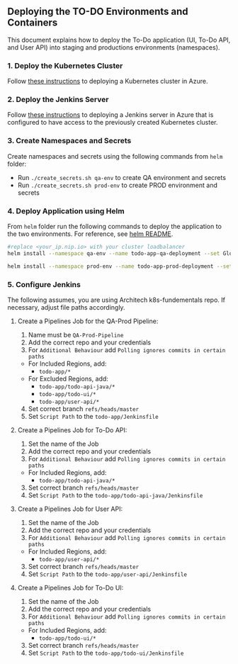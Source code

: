 ## Deploying the TO-DO Environments and Containers ##

This document explains how to deploy the To-Do application (UI, To-Do API, and User API) into staging and productions environments (namespaces).

### 1. Deploy the Kubernetes Cluster ###

Follow [these instructions](azure-acs/README.md) to deploying a Kubernetes cluster in Azure.

### 2. Deploy the Jenkins Server ###

Follow [these instructions](azure-build-server/README.md) to deploying a Jenkins server in Azure that is configured to have access to the previously created Kubernetes cluster.

### 3. Create Namespaces and Secrets ###

Create namespaces and secrets using the following commands from `helm` folder:

  - Run `./create_secrets.sh qa-env` to create QA environment and secrets
  - Run `./create_secrets.sh prod-env` to create PROD environment and secrets

### 4. Deploy Application using Helm ###

From `helm` folder run the following commands to deploy the application to the two environments. For reference, see [helm README](../helm/README.md).

```sh
#replace <your_ip.nip.io> with your cluster loadbalancer
helm install --namespace qa-env --name todo-app-qa-deployment --set Global.Environtment=qa,Global.Host=<your_ip.nip.io> architech/todo-app

helm install --namespace prod-env --name todo-app-prod-deployment --set Global.Environment=production,Global.Host=<your_ip.nip.io> architech/todo-app
```

### 5. Configure Jenkins ###

The following assumes, you are using Architech k8s-fundementals repo. If necessary, adjust file paths accordingly.

1. Create a Pipelines Job for the QA-Prod Pipeline:
    1. Name must be `QA-Prod-Pipeline`
    2. Add the correct repo and your credentials
    3. For `Additional Behaviour` add `Polling ignores commits in certain paths`
      - For Included Regions, add:
        - `todo-app/*`
      - For Excluded Regions, add:
        - `todo-app/todo-api-java/*`
        - `todo-app/todo-ui/*`
        - `todo-app/user-api/*`
    4. Set correct branch `refs/heads/master`
    5. Set `Script Path` to the `todo-app/Jenkinsfile`

2. Create a Pipelines Job for To-Do API:
    1. Set the name of the Job
    2. Add the correct repo and your credentials
    3. For `Additional Behaviour` add `Polling ignores commits in certain paths`
      - For Included Regions, add:
        - `todo-app/todo-api-java/*`
    3. Set correct branch `refs/heads/master`
    4. Set `Script Path` to the `todo-app/todo-api-java/Jenkinsfile`

3. Create a Pipelines Job for User API:
    1. Set the name of the Job
    2. Add the correct repo and your credentials
    3. For `Additional Behaviour` add `Polling ignores commits in certain paths`
      - For Included Regions, add:
        - `todo-app/user-api/*`
    3. Set correct branch `refs/heads/master`
    4. Set `Script Path` to the `todo-app/user-api/Jenkinsfile`

4. Create a Pipelines Job for To-Do UI:
    1. Set the name of the Job
    2. Add the correct repo and your credentials
    3. For `Additional Behaviour` add `Polling ignores commits in certain paths`
      - For Included Regions, add:
        - `todo-app/todo-ui/*`
    3. Set correct branch `refs/heads/master`
    4. Set `Script Path` to the `todo-app/todo-ui/Jenkinsfile`
